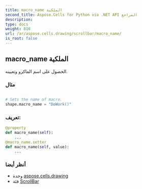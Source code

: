 ```yaml
---
title: macro_name الملكية
second_title: Aspose.Cells for Python via .NET API المراجع
description:
type: docs
weight: 810
url: /ar/aspose.cells.drawing/scrollbar/macro_name/
is_root: false
---
```

##  macro_name الملكية

الحصول على اسم الماكرو وتعيينه.

###  مثال

```python

# Sets the name of macro.
shape.macro_name = "DoWork()"

```
###  تعريف:
```python
@property
def macro_name(self):
    ...
@macro_name.setter
def macro_name(self, value):
    ...
```

###  أنظر أيضا
* وحدة [aspose.cells.drawing](../../)
* فئة [ScrollBar](/cells/python-net/ar/aspose.cells.drawing/scrollbar)
